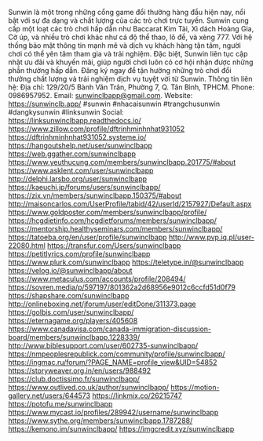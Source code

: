 Sunwin là một trong những cổng game đổi thưởng hàng đầu hiện nay, nổi bật với sự đa dạng và chất lượng của các trò chơi trực tuyến. Sunwin cung cấp một loạt các trò chơi hấp dẫn như Baccarat Kim Tài, Xì dách Hoàng Gia, Cờ úp, và nhiều trò chơi khác như cá độ thể thao, lô đề, và xèng 777.
Với hệ thống bảo mật thông tin mạnh mẽ và dịch vụ khách hàng tận tâm, người chơi có thể yên tâm tham gia và trải nghiệm. Đặc biệt, Sunwin liên tục cập nhật ưu đãi và khuyến mãi, giúp người chơi luôn có cơ hội nhận được những phần thưởng hấp dẫn. Đăng ký ngay để tận hưởng những trò chơi đổi thưởng chất lượng và trải nghiệm dịch vụ tuyệt vời từ Sunwin.
Thông tin liên hệ:
Địa chỉ: 129/20/5 Bành Văn Trân, Phường 7, Q. Tân Bình, TPHCM.
Phone: 0986957952.
Email: sunwinclbapp@gmail.com.
Website: https://sunwinclb.app/
#sunwin #nhacaisunwin #trangchusunwin #dangkysunwin #linksunwin
Social:
https://linksunwinclbapp.readthedocs.io/ 
https://www.zillow.com/profile/dftrinhminhnhat931052  
https://dftrinhminhnhat931052.systeme.io/ 
https://hangoutshelp.net/user/sunwinclbapp 
https://web.ggather.com/sunwinclbapp 
https://www.yeuthucung.com/members/sunwinclbapp.201775/#about 
https://www.asklent.com/user/sunwinclbapp 
http://delphi.larsbo.org/user/sunwinclbapp 
https://kaeuchi.jp/forums/users/sunwinclbapp/ 
https://zix.vn/members/sunwinclbapp.150375/#about 
http://maisoncarlos.com/UserProfile/tabid/42/userId/2157927/Default.aspx 
https://www.goldposter.com/members/sunwinclbapp/profile/ 
https://hcgdietinfo.com/hcgdietforums/members/sunwinclbapp/ 
https://mentorship.healthyseminars.com/members/sunwinclbapp/ 
https://tatoeba.org/en/user/profile/sunwinclbapp 
http://www.pvp.iq.pl/user-22080.html 
https://transfur.com/Users/sunwinclbapp 
https://petitlyrics.com/profile/sunwinclbapp 
https://www.plurk.com/sunwinclbapp 
https://teletype.in/@sunwinclbapp 
https://velog.io/@sunwinclbapp/about 
https://www.metaculus.com/accounts/profile/208494/ 
https://sovren.media/p/597197/801362a2d68956e9012c6ccfd51d0f79 
https://shapshare.com/sunwinclbapp 
http://onlineboxing.net/jforum/user/editDone/311373.page 
https://golbis.com/user/sunwinclbapp/  
https://eternagame.org/players/405608 
https://www.canadavisa.com/canada-immigration-discussion-board/members/sunwinclbapp.1228339/ 
http://www.biblesupport.com/user/602735-sunwinclbapp/ 
https://nmpeoplesrepublick.com/community/profile/sunwinclbapp/ 
https://ingmac.ru/forum/?PAGE_NAME=profile_view&UID=54852 
https://storyweaver.org.in/en/users/988492 
https://club.doctissimo.fr/sunwinclbapp/ 
https://www.outlived.co.uk/author/sunwinclbapp/ 
https://motion-gallery.net/users/644573 
https://linkmix.co/26215747 
https://potofu.me/sunwinclbapp 
https://www.mycast.io/profiles/289942/username/sunwinclbapp 
https://www.sythe.org/members/sunwinclbapp.1787288/ 
https://kemono.im/sunwinclbapp/ 
https://imgcredit.xyz/sunwinclbapp 


